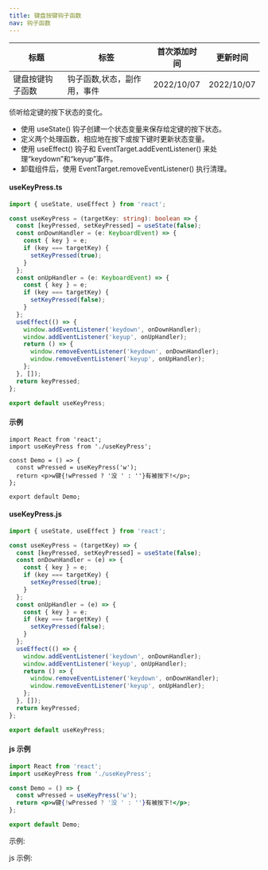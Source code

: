 ```yaml
---
title: 键盘按键钩子函数
nav: 钩子函数
---
```


| 标题             | 标签                        | 首次添加时间 | 更新时间   |
| ---------------- | --------------------------- | ------------ | ---------- |
| 键盘按键钩子函数 | 钩子函数,状态，副作用，事件 | 2022/10/07   | 2022/10/07 |

侦听给定键的按下状态的变化。

- 使用 useState() 钩子创建一个状态变量来保存给定键的按下状态。
- 定义两个处理函数，相应地在按下或按下键时更新状态变量。
- 使用 useEffect() 钩子和 EventTarget.addEventListener() 来处理“keydown”和“keyup”事件。
- 卸载组件后，使用 EventTarget.removeEventListener() 执行清理。

#### useKeyPress.ts

```ts
import { useState, useEffect } from 'react';

const useKeyPress = (targetKey: string): boolean => {
  const [keyPressed, setKeyPressed] = useState(false);
  const onDownHandler = (e: KeyboardEvent) => {
    const { key } = e;
    if (key === targetKey) {
      setKeyPressed(true);
    }
  };
  const onUpHandler = (e: KeyboardEvent) => {
    const { key } = e;
    if (key === targetKey) {
      setKeyPressed(false);
    }
  };
  useEffect(() => {
    window.addEventListener('keydown', onDownHandler);
    window.addEventListener('keyup', onUpHandler);
    return () => {
      window.removeEventListener('keydown', onDownHandler);
      window.removeEventListener('keyup', onUpHandler);
    };
  }, []);
  return keyPressed;
};

export default useKeyPress;
```

#### 示例

```tsx | pure
import React from 'react';
import useKeyPress from './useKeyPress';

const Demo = () => {
  const wPressed = useKeyPress('w');
  return <p>w键{!wPressed ? '没 ' : ''}有被按下!</p>;
};

export default Demo;
```

#### useKeyPress.js

```js
import { useState, useEffect } from 'react';

const useKeyPress = (targetKey) => {
  const [keyPressed, setKeyPressed] = useState(false);
  const onDownHandler = (e) => {
    const { key } = e;
    if (key === targetKey) {
      setKeyPressed(true);
    }
  };
  const onUpHandler = (e) => {
    const { key } = e;
    if (key === targetKey) {
      setKeyPressed(false);
    }
  };
  useEffect(() => {
    window.addEventListener('keydown', onDownHandler);
    window.addEventListener('keyup', onUpHandler);
    return () => {
      window.removeEventListener('keydown', onDownHandler);
      window.removeEventListener('keyup', onUpHandler);
    };
  }, []);
  return keyPressed;
};

export default useKeyPress;
```

#### js 示例

```jsx | pure
import React from 'react';
import useKeyPress from './useKeyPress';

const Demo = () => {
  const wPressed = useKeyPress('w');
  return <p>w键{!wPressed ? '没 ' : ''}有被按下!</p>;
};

export default Demo;
```

示例:

<code src="./Demo.zh-CN.tsx" id="keyPressTsDemoZH"></code>

js 示例:

<code src="./js/Demo.zh-CN.jsx" id="keyPressJsDemoZH"></code>
